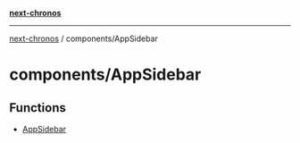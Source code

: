 [**next-chronos**](../../README.md)

***

[next-chronos](../../README.md) / components/AppSidebar

# components/AppSidebar

## Functions

- [AppSidebar](functions/AppSidebar.md)

